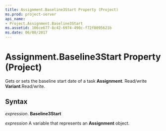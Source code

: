 ```yaml
---
title: Assignment.Baseline3Start Property (Project)
ms.prod: project-server
api_name:
- Project.Assignment.Baseline3Start
ms.assetid: 106ce677-8c42-6974-490c-f72f8095621b
ms.date: 06/08/2017
---
```



# Assignment.Baseline3Start Property (Project)

Gets or sets the baseline start date of a task **Assignment**. Read/write **Variant**.Read/write.


## Syntax

 _expression_. **Baseline3Start**

 _expression_ A variable that represents an **Assignment** object.


